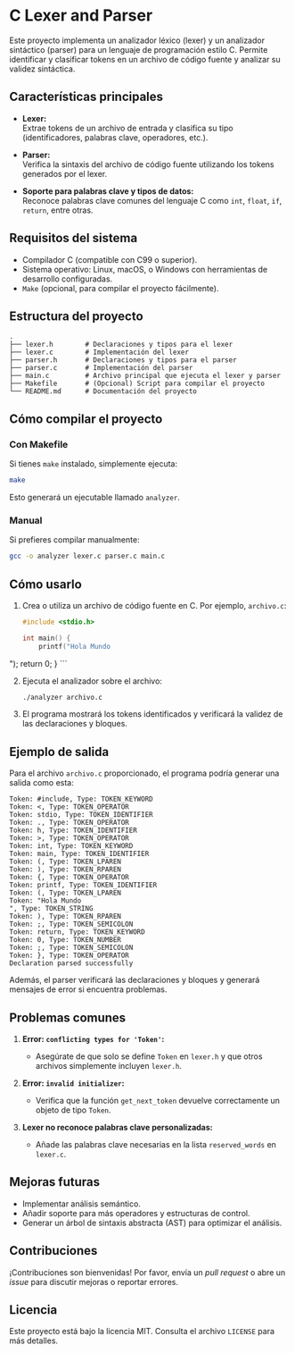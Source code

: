 
# **C Lexer and Parser**

Este proyecto implementa un analizador léxico (lexer) y un analizador sintáctico (parser) para un lenguaje de programación estilo C. Permite identificar y clasificar tokens en un archivo de código fuente y analizar su validez sintáctica.

## **Características principales**

- **Lexer:**  
  Extrae tokens de un archivo de entrada y clasifica su tipo (identificadores, palabras clave, operadores, etc.).
  
- **Parser:**  
  Verifica la sintaxis del archivo de código fuente utilizando los tokens generados por el lexer.

- **Soporte para palabras clave y tipos de datos:**  
  Reconoce palabras clave comunes del lenguaje C como `int`, `float`, `if`, `return`, entre otras.

## **Requisitos del sistema**

- Compilador C (compatible con C99 o superior).
- Sistema operativo: Linux, macOS, o Windows con herramientas de desarrollo configuradas.
- `Make` (opcional, para compilar el proyecto fácilmente).

## **Estructura del proyecto**

```
.
├── lexer.h        # Declaraciones y tipos para el lexer
├── lexer.c        # Implementación del lexer
├── parser.h       # Declaraciones y tipos para el parser
├── parser.c       # Implementación del parser
├── main.c         # Archivo principal que ejecuta el lexer y parser
├── Makefile       # (Opcional) Script para compilar el proyecto
└── README.md      # Documentación del proyecto
```

## **Cómo compilar el proyecto**

### **Con Makefile**
Si tienes `make` instalado, simplemente ejecuta:

```bash
make
```

Esto generará un ejecutable llamado `analyzer`.

### **Manual**
Si prefieres compilar manualmente:

```bash
gcc -o analyzer lexer.c parser.c main.c
```

## **Cómo usarlo**

1. Crea o utiliza un archivo de código fuente en C. Por ejemplo, `archivo.c`:
    ```c
    #include <stdio.h>

    int main() {
        printf("Hola Mundo
");
        return 0;
    }
    ```

2. Ejecuta el analizador sobre el archivo:
    ```bash
    ./analyzer archivo.c
    ```

3. El programa mostrará los tokens identificados y verificará la validez de las declaraciones y bloques.

## **Ejemplo de salida**

Para el archivo `archivo.c` proporcionado, el programa podría generar una salida como esta:

```
Token: #include, Type: TOKEN_KEYWORD
Token: <, Type: TOKEN_OPERATOR
Token: stdio, Type: TOKEN_IDENTIFIER
Token: ., Type: TOKEN_OPERATOR
Token: h, Type: TOKEN_IDENTIFIER
Token: >, Type: TOKEN_OPERATOR
Token: int, Type: TOKEN_KEYWORD
Token: main, Type: TOKEN_IDENTIFIER
Token: (, Type: TOKEN_LPAREN
Token: ), Type: TOKEN_RPAREN
Token: {, Type: TOKEN_OPERATOR
Token: printf, Type: TOKEN_IDENTIFIER
Token: (, Type: TOKEN_LPAREN
Token: "Hola Mundo
", Type: TOKEN_STRING
Token: ), Type: TOKEN_RPAREN
Token: ;, Type: TOKEN_SEMICOLON
Token: return, Type: TOKEN_KEYWORD
Token: 0, Type: TOKEN_NUMBER
Token: ;, Type: TOKEN_SEMICOLON
Token: }, Type: TOKEN_OPERATOR
Declaration parsed successfully
```

Además, el parser verificará las declaraciones y bloques y generará mensajes de error si encuentra problemas.

## **Problemas comunes**

1. **Error: `conflicting types for 'Token'`:**
   - Asegúrate de que solo se define `Token` en `lexer.h` y que otros archivos simplemente incluyen `lexer.h`.

2. **Error: `invalid initializer`:**
   - Verifica que la función `get_next_token` devuelve correctamente un objeto de tipo `Token`.

3. **Lexer no reconoce palabras clave personalizadas:**
   - Añade las palabras clave necesarias en la lista `reserved_words` en `lexer.c`.

## **Mejoras futuras**

- Implementar análisis semántico.
- Añadir soporte para más operadores y estructuras de control.
- Generar un árbol de sintaxis abstracta (AST) para optimizar el análisis.

## **Contribuciones**

¡Contribuciones son bienvenidas! Por favor, envía un *pull request* o abre un *issue* para discutir mejoras o reportar errores.

## **Licencia**

Este proyecto está bajo la licencia MIT. Consulta el archivo `LICENSE` para más detalles.
